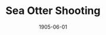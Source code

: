 ---
layout: wax/collection_item
title: "Sea Otter Shooting"
slug: "adams-county-sea-otter-1905"
date: "1905-06-01"
source: "Adams County Free Press"
image: "/assets/images/AdamsCountyFreePress_SeaOtterShooting_6.1905.png"
# thumb: "/assets/images/thumbs/AdamsCountyFreePress_SeaOtterShooting_6.1905.jpg"  # optional
description: "Brief blurb…"
permalink: "/items/:slug/"
---